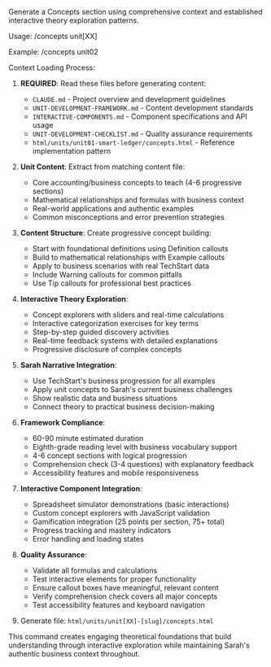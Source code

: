 Generate a Concepts section using comprehensive context and established interactive theory exploration patterns.

Usage: /concepts unit[XX]

Example: /concepts unit02

Context Loading Process:
1. **REQUIRED**: Read these files before generating content:
   - `CLAUDE.md` - Project overview and development guidelines
   - `UNIT-DEVELOPMENT-FRAMEWORK.md` - Content development standards
   - `INTERACTIVE-COMPONENTS.md` - Component specifications and API usage
   - `UNIT-DEVELOPMENT-CHECKLIST.md` - Quality assurance requirements
   - `html/units/unit01-smart-ledger/concepts.html` - Reference implementation pattern

2. **Unit Content**: Extract from matching content file:
   - Core accounting/business concepts to teach (4-6 progressive sections)
   - Mathematical relationships and formulas with business context
   - Real-world applications and authentic examples
   - Common misconceptions and error prevention strategies

3. **Content Structure**: Create progressive concept building:
   - Start with foundational definitions using Definition callouts
   - Build to mathematical relationships with Example callouts
   - Apply to business scenarios with real TechStart data
   - Include Warning callouts for common pitfalls
   - Use Tip callouts for professional best practices

4. **Interactive Theory Exploration**:
   - Concept explorers with sliders and real-time calculations
   - Interactive categorization exercises for key terms
   - Step-by-step guided discovery activities
   - Real-time feedback systems with detailed explanations
   - Progressive disclosure of complex concepts

5. **Sarah Narrative Integration**:
   - Use TechStart's business progression for all examples
   - Apply unit concepts to Sarah's current business challenges
   - Show realistic data and business situations
   - Connect theory to practical business decision-making

6. **Framework Compliance**:
   - 60-90 minute estimated duration
   - Eighth-grade reading level with business vocabulary support
   - 4-6 concept sections with logical progression
   - Comprehension check (3-4 questions) with explanatory feedback
   - Accessibility features and mobile responsiveness

7. **Interactive Component Integration**:
   - Spreadsheet simulator demonstrations (basic interactions)
   - Custom concept explorers with JavaScript validation
   - Gamification integration (25 points per section, 75+ total)
   - Progress tracking and mastery indicators
   - Error handling and loading states

8. **Quality Assurance**:
   - Validate all formulas and calculations
   - Test interactive elements for proper functionality
   - Ensure callout boxes have meaningful, relevant content
   - Verify comprehension check covers all major concepts
   - Test accessibility features and keyboard navigation

9. Generate file: `html/units/unit[XX]-[slug]/concepts.html`

This command creates engaging theoretical foundations that build understanding through interactive exploration while maintaining Sarah's authentic business context throughout.